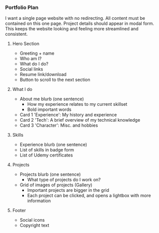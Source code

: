 ### Portfolio Plan

I want a single page website with no redirecting. All content must be contained on this one page. Project details should appear in modal form. This keeps the website looking and feeling more streamlined and consistent.

1. Hero Section
   - Greeting + name
   - Who am I?
   - What do I do?
   - Social links
   - Resume link/download
   - Button to scroll to the next section

2. What I do
   - About me blurb (one sentence)
     - How my experience relates to my current skillset
     - Bold important words
   - Card 1 'Experience': My history and experience
   - Card 2 'Tech': A brief overview of my technical knowledge
   - Card 3 'Character': Misc. and hobbies

3. Skills
   - Experience blurb (one sentence)
   - List of skills in badge form
   - List of Udemy certificates

4. Projects
   - Projects blurb (one sentence)
     - What type of projects do I work on?
   - Grid of images of projects (Gallery)
     - Important projects are bigger in the grid
     - Each project can be clicked, and opens a lightbox with more information

5. Footer
   - Social icons
   - Copyright text